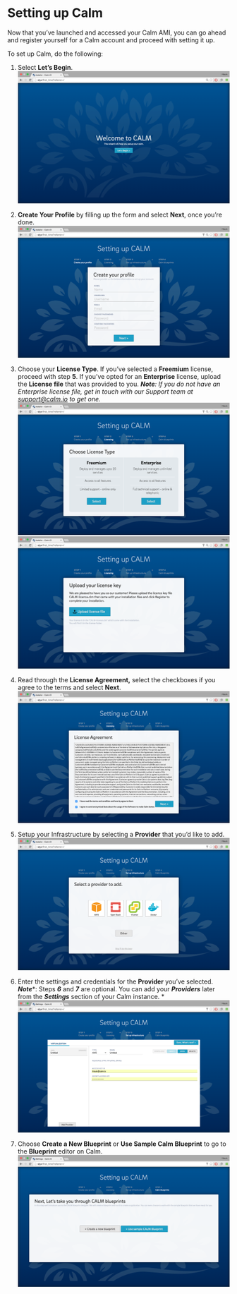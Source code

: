 # Setting up Calm

Now that you’ve launched and accessed your Calm AMI, you can go ahead and register yourself for a Calm account and proceed with setting it up. 

To set up Calm, do the following:

1. Select **Let’s Begin**.![image alt text](img/image_0.png)

2. **Create Your Profile** by filling up the form and select **Next**, once you’re done.![image alt text](img/image_1.png)  

3. Choose your **License Type**. If you’ve selected a **Freemium** license, proceed with step **5**. If you’ve opted for an **Enterprise** license, upload the **License file** that was provided to you. 
**_Note_***: If you do not have an Enterprise license file, get in touch with our Support team at [support@calm.io](mailto:support@calm.io) to get one.*![image alt text](img/image_2.png)![image alt text](img/image_3.png)

4. Read through the **License Agreement,** select the checkboxes if you agree to the terms and select **Next**.![image alt text](img/image_4.png)

5. Setup your Infrastructure by selecting a **Provider** that you’d like to add.![image alt text](img/image_5.png)

6. Enter the settings and credentials for the **Provider** you’ve selected. 
**_Note_***: Steps ***_6_*** and ***_7_*** are optional. You can add your ***_Providers_*** later from the ***_Settings_*** section of your Calm instance. *![image alt text](img/image_6.png)

7. Choose **Create a New Blueprint** or **Use Sample Calm Blueprint** to go to the **Blueprint** editor on Calm. ![image alt text](img/image_7.png)

